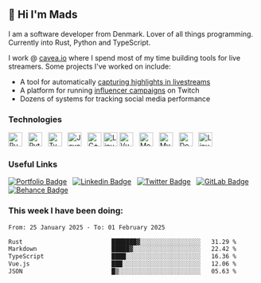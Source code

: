 ## 👋 Hi I'm Mads

I am a software developer from Denmark. Lover of all things programming. Currently into Rust, Python and TypeScript.

I work @ [cavea.io](https://cavea.io?utm_source=github_hougesen) where I spend most of my time building tools for live streamers. Some projects I've worked on include:

-   A tool for automatically [capturing highlights in livestreams](https://capturelab.gg/?utm_source=github_hougesen)
-   A platform for running [influencer campaigns](https://adlab.gg?utm_source=github_hougesen) on Twitch
-   Dozens of systems for tracking social media performance

### Technologies

<img src="https://img.shields.io/badge/Rust-282C34?logo=rust&style=for-the-badge&link=https://github.com/Hougesen?tab=repositories&q=&type=&language=rust&sort=" alt="Rust logo" title="Rust" height="28" />  
<img src="https://img.shields.io/badge/Python-282C34?logo=Python&style=for-the-badge&logoColor=3776AB&link=https://github.com/Hougesen?tab=repositories&q=&type=&language=python&sort=" alt="Python logo" title="Python" height="28" />  
<img src="https://img.shields.io/badge/TypeScript-282C34?logo=typescript&style=for-the-badge&link=https://github.com/Hougesen?tab=repositories&q=&type=&language=typescript&sort=" alt="TypeScript logo" title="TypeScript" height="28" />  
<img src="https://img.shields.io/badge/JavaScript-282C34?logo=javascript&style=for-the-badge&link=https://github.com/Hougesen?tab=repositories&q=&type=&language=javascript&sort=" alt="JavaScript logo" title="JavaScript" height="28" />  
<img src="https://img.shields.io/badge/C++-%23282C34.svg?style=for-the-badge&logo=c%2B%2B&logoColor=white&link=https://github.com/Hougesen?tab=repositories&q=docker&type=&language=cpp&sort=" alt="C++ logo" title="C++" height="28" /> 
<img src="https://img.shields.io/badge/RabbitMQ-282C34?logo=rabbitmq&style=for-the-badge&logoColor=white&link=https://github.com/Hougesen?tab=repositories&q=rabbitmq&type=&language=&sort=" alt="Linux logo" title="RabbitMQ" height="28" />
<img src="https://img.shields.io/badge/Vue-282C34?logo=vuedotjs&style=for-the-badge&link=https://github.com/Hougesen?tab=repositories&q=&type=&language=vue&sort=" alt="Vue.js logo" title="Vue.js" height="28" />  
<img src="https://img.shields.io/badge/MongoDB-282C34?logo=mongodb&style=for-the-badge&link=https://github.com/Hougesen?tab=repositories&q=mongodb&type=&language=&sort=" alt="MongoDB logo" title="MongoDB" height="28" />  
<img src="https://img.shields.io/badge/MySQL-282C34?logo=mysql&style=for-the-badge&logoColor=white&link=https://github.com/Hougesen?tab=repositories&q=mysql&type=&language=&sort=" alt="MySQL logo" title="MySQL" height="28" />  
<img src="https://img.shields.io/badge/Docker-282C34?logo=docker&style=for-the-badge&link=https://github.com/Hougesen?tab=repositories&q=docker&type=&language=&sort=" alt="Docker logo" title="Docker" height="28" />  
<img src="https://img.shields.io/badge/Linux-282C34?logo=linux&style=for-the-badge&logoColor=white&link=https://github.com/Hougesen?tab=repositories&q=linux&type=&language=&sort=" alt="Linux logo" title="Linux" height="28" />

### Useful Links

[![Portfolio Badge](https://img.shields.io/badge/Portfolio-282C34?&style=for-the-badge&logo=node-js&logoColor=white&link=https://mhouge.dk/)](https://mhouge.dk/?utm_source=github)  
[![Linkedin Badge](https://img.shields.io/badge/-LinkedIn-282C34?style=for-the-badge&logo=Linkedin&logoColor=0077b5&link=https://www.linkedin.com/in/mads-hougesen/)](https://www.linkedin.com/in/mads-hougesen-78733016a/)  
[![Twitter Badge](https://img.shields.io/badge/-Twitter-282C34?style=for-the-badge&logo=Twitter&link=https://twitter.com/Mads_Hougesen/)](https://twitter.com/Mads_Hougesen/)  
[![GitLab Badge](https://img.shields.io/badge/-GitLab-282C34?style=for-the-badge&logo=GitLab&link=https://gitlab.com/Hougesen/)](https://gitlab.com/Hougesen)  
[![Behance Badge](https://img.shields.io/badge/-Behance-282C34?style=for-the-badge&logo=Behance&logoColor=1769ff&link=https://www.behance.net/MadsHougesen/)](https://www.behance.net/MadsHougesen/)

### This week I have been doing:

<!--START_SECTION:waka-->

```txt
From: 25 January 2025 - To: 01 February 2025

Rust                         ███████▓░░░░░░░░░░░░░░░░░   31.29 %
Markdown                     █████▓░░░░░░░░░░░░░░░░░░░   22.42 %
TypeScript                   ████░░░░░░░░░░░░░░░░░░░░░   16.36 %
Vue.js                       ███░░░░░░░░░░░░░░░░░░░░░░   12.06 %
JSON                         █▒░░░░░░░░░░░░░░░░░░░░░░░   05.63 %
```

<!--END_SECTION:waka-->

<img src="https://gpvc.arturio.dev/hougesen" style="display: none !important; width: 1px !important; height: 1px !important ; color: transparent !important; background-color: transparent !important; background: transparent !important; fill: transparent !important" />

